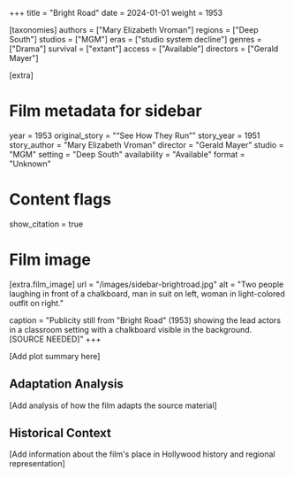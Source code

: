 +++
title = "Bright Road"
date = 2024-01-01
weight = 1953

[taxonomies]
authors = ["Mary Elizabeth Vroman"]
regions = ["Deep South"]
studios = ["MGM"]
eras = ["studio system decline"]
genres = ["Drama"]
survival = ["extant"]
access = ["Available"]
directors = ["Gerald Mayer"]

[extra]
# Film metadata for sidebar
year = 1953
original_story = "“See How They Run”"
story_year = 1951
story_author = "Mary Elizabeth Vroman"
director = "Gerald Mayer"
studio = "MGM"
setting = "Deep South"
availability = "Available"
format = "Unknown"

# Content flags
show_citation = true

# Film image
[extra.film_image]
url = "/images/sidebar-brightroad.jpg"
alt = "Two people laughing in front of a chalkboard, man in suit on left, woman in light-colored outfit on right."

caption = "Publicity still from \"Bright Road\" (1953) showing the lead actors in a classroom setting with a chalkboard visible in the background. [SOURCE NEEDED]"
+++


[Add plot summary here]

## Adaptation Analysis

[Add analysis of how the film adapts the source material]

## Historical Context

[Add information about the film's place in Hollywood history and regional representation]